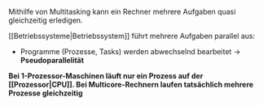 Mithilfe von Multitasking kann ein Rechner mehrere Aufgaben quasi gleichzeitig erledigen. 

[[Betriebssysteme|Betriebssystem]] führt mehrere Aufgaben parallel aus:
- Programme (Prozesse, Tasks) werden abwechselnd bearbeitet → **Pseudoparallelität**

**Bei 1-Prozessor-Maschinen läuft nur ein Prozess auf der [[Prozessor|CPU]]. Bei Multicore-Rechnern laufen tatsächlich mehrere Prozesse gleichzeitig**


